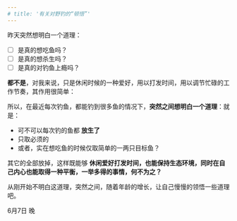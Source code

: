 ```yaml
---
# title: '有关对野钓的“顿悟”'
---
```

 
昨天突然想明白一个道理：

- [ ] 是真的想吃鱼吗？
- [ ] 是真的想杀生吗？
- [ ] 是真的对钓鱼上瘾吗？

__都不是__，对我来说，只是休闲时候的一种爱好，用以打发时间，用以调节忙碌的工作节奏，其作用很简单：  

所以，在最近每次钓鱼，都能钓到很多鱼的情况下，__突然之间想明白一个道理__：就是：

 - 可不可以每次钓的鱼都 __放生了__
 - 只取必须的
 - 或者，实在想吃鱼的时候仅取简单的一两只目标鱼？

其它的全部放掉，这样既能够 __休闲爱好打发时间，也能保持生态环境，同时在自己内心也能取得一种平衡，一举多得的事情，何不为之？__

从刚开始不明白这道理，突然之间，随着年龄的增长，让自己慢慢的领悟一些道理吧。

6月7日 晚